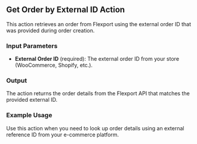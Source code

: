 ## Get Order by External ID Action

This action retrieves an order from Flexport using the external order ID that was provided during order creation.

### Input Parameters

- **External Order ID** (required): The external order ID from your store (WooCommerce, Shopify, etc.).

### Output

The action returns the order details from the Flexport API that matches the provided external ID.

### Example Usage

Use this action when you need to look up order details using an external reference ID from your e-commerce platform.